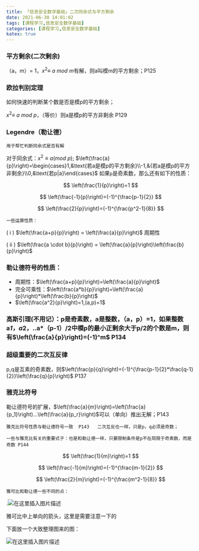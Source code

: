 ```yaml
---
title: 「信息安全数学基础」二次同余式与平方剩余
date: 2021-06-30 14:01:02
tags: [课程学习,信息安全数学基础]
categories: [课程学习,信息安全数学基础]
katex: true
---
```




###  平方剩余(二次剩余)

（a，m）= 1，$x^2\equiv \ a\ mod\ m$有解，则a叫模m的平方剩余；P125

### 欧拉判别定理

如何快速的判断某个数是否是模p的平方剩余；

 $x^2\equiv\ a\ mod\  p$，（等价）则a是模p的平方非剩余  P129


<!--more-->



### Legendre（勒让德）

`用于帮忙判断同余式是否有解`

对于同余式：$x^2 \equiv a(mod \ p)$;
$\left(\frac{a}{p}\right)=\begin{cases}1,&\text{若a是模p的平方剩余}\\-1,&{若a是模p的平方非剩余}\\0,&\text{若p|a}\end{cases}$
如果`p`是奇素数，那么还有如下的性质：

$$
\left(\frac{1}{p}\right)=1
$$

$$
\left(\frac{-1}{p}\right)=(-1)^{\frac{p-1}{2}}
$$

$$
\left(\frac{2}{p}\right)=(-1)^{\frac{p^2-1}{8}}
$$


`一些运算性质：`

( i ) $\left(\frac{a+p}{p}\right) = \left(\frac{a}{p}\right)$ 周期性

( ii ) $\left(\frac{a \cdot b}{p}\right) = \left(\frac{a}{p}\right)\left(\frac{b}{p}\right)$

### 勒让德符号的性质：

- 周期性：$\left(\frac{a+p}{p}\right)=\left(\frac{a}{p}\right)$
- 完全可乘性：$\left(\frac{a*b}{p}\right)=\left(\frac{a}{p}\right)*\left(\frac{b}{p}\right)$
- $\left(\frac{a^2}{p}\right)=1,(a,p)=1$

### 高斯引理(不用记）：p是奇素数，a是整数，（a，p）=1，如果整数a*1，a*2，..a*（p-1）/2中模p的最小正剩余大于p/2的个数是m，则有$\left(\frac{a}{p}\right)=(-1)^m$  P134

### 超级重要的二次互反律

p,q是互素的奇素数，则$\left(\frac{p}{q}\right)=(-1)^{\frac{p-1}{2}*\frac{q-1}{2}}\left(\frac{q}{p}\right)$   P137

### 雅克比符号

勒让德符号的扩展，$\left(\frac{a}{m}\right)=\left(\frac{a}{p_1}\right)...\left(\frac{a}{p_r}\right)$可以（单向）推出无解；P143

`雅克比符号性质与勒让德符号一致  P143   二次互反也一样，只是p，q必须是奇数；`

`一些与雅克比有关的重要式子：也是和勒让德一样，只要限制条件是p不在局限于奇素数，而是奇数 P144`


$$
\left(\frac{1}{m}\right)=1
$$

$$
\left(\frac{-1}{m}\right)=(-1)^{\frac{m-1}{2}}
$$

$$
\left(\frac{2}{m}\right)=(-1)^{\frac{m^2-1}{8}}
$$

`雅可比和勒让德一些不同的点：`

.<img src="https://img-blog.csdnimg.cn/20201223211522260.png" alt="在这里插入图片描述"  />

雅可比中上单向的箭头，这里是需要注意一下的

下面放一个大致整理图来的图：

![在这里插入图片描述](https://img-blog.csdnimg.cn/2020122321171356.png)



































